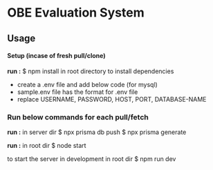 # OBE Evaluation System

## Usage

#### Setup (incase of fresh pull/clone)

**run :**
$ npm install
in root directory to install dependencies

- create a .env file and add below code (for mysql)
- sample.env file has the format for .env file
- replace USERNAME, PASSWORD, HOST, PORT, DATABASE-NAME

### Run below commands for each pull/fetch

**run :**
in server dir
$ npx prisma db push
$ npx prisma generate

**run :**
in root dir
$ node start

to start the server in development
in root dir
$ npm run dev
